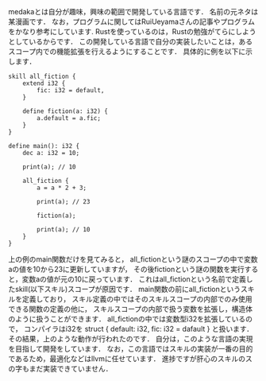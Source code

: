 medakaとは自分が趣味，興味の範囲で開発している言語です．
名前の元ネタは某漫画です．
なお，プログラムに関してはRuiUeyamaさんの記事やプログラムをかなり参考にしています.
Rustを使っているのは，Rustの勉強がてらにしようとしているからです．
この開発している言語で自分の実装したいことは，あるスコープ内での機能拡張を行えるようにすることです．
具体的に例を以下に示します．

```
skill all_fiction {
    extend i32 {
        fic: i32 = default,
    }

    define fiction(a: i32) {
        a.default = a.fic;
    }
}

define main(): i32 {
    dec a: i32 = 10;

    print(a); // 10

    all_fiction {
        a = a * 2 + 3;

        print(a); // 23

        fiction(a);

        print(a); // 10
    }
}
```

上の例のmain関数だけを見てみると，
all_fictionという謎のスコープの中で変数aの値を10から23に更新していますが，
その後fictionという謎の関数を実行すると，変数aの値が元の10に戻っています．
これはall_fictionという名前で定義したskill(以下スキル)スコープが原因です．
main関数の前にall_fictionというスキルを定義しており，
スキル定義の中ではそのスキルスコープの内部でのみ使用できる関数の定義の他に，
スキルスコープの内部で扱う変数を拡張し，構造体のように扱うことができます．
all_fictionの中では変数型i32を拡張しているので，
コンパイラはi32を struct { default: i32, fic: i32 = dafault } と扱います．
その結果，上のような動作が行われたのです．
自分は，このような言語の実現を目指して開発をしています．
なお，この言語ではスキルの実装が一番の目的であるため，最適化などはllvmに任せています．
進捗ですが肝心のスキルのスの字もまだ実装できていません．
